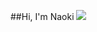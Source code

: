 ##Hi, I'm Naoki
![](https://github-readme-stats.vercel.app/api/top-langs/?username=NaokiTM&lang_count=20&layout=donut)
